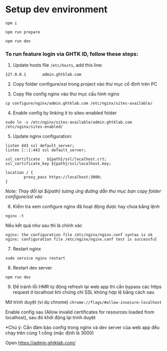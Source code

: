 # Setup dev environment

```
npm i
```

```
npm run prepare
```

```
npm run dev
```


### To run feature login via GHTK ID, follow these steps:

1. Update hosts file ```/etc/hosts```, add this line:

```127.0.0.1       admin.ghtklab.com```


2. Copy folder configure/ssl trong project vào thư mục cố định trên PC

3. Copy file config nginx vào thư mục cấu hình nginx 
```
cp configure/nginx/admin.ghtklab.com /etc/nginx/sites-available/
```
4. Enable config by linking it to sites-enabled folder 
```
sudo ln -s /etc/nginx/sites-available/admin.ghtklab.com /etc/nginx/sites-enabled/
```

5. Update nginx configuration:

```nginx
listen 443 ssl default_server;
listen [::]:443 ssl default_server;

ssl_certificate   ${path}/ssl/localhost.crt;
ssl_certificate_key ${path}/ssl/localhost.key;

location / {
        proxy_pass https://localhost:3000;
}

```
*Note: Thay đổi lại ${path} tương ứng đường dẫn thư mục bạn copy folder configure/ssl vào*


6. Kiểm tra xem configure nginx đã hoạt động được hay chưa bằng lệnh

```nginx -t```

Nếu kết quả như sau thì là chính xác 
```
nginx: the configuration file /etc/nginx/nginx.conf syntax is ok
nginx: configuration file /etc/nginx/nginx.conf test is successful
```

7. Restart nginx
```
sudo service nginx restart
```

8. Restart dev server
```
npm run dev
```

9. Để tránh lỗi HMR tự động refresh lại web app thì cần bypass các https request ở localhost khi chứng chỉ SSL không hợp lệ bằng cách sau

Mở trình duyệt (ví dụ chrome) 
```chrome://flags/#allow-insecure-localhost```

Enable config sau (Allow invalid certificates for resources loaded from localhost), sau đó khởi động lại trình duyệt

*Chú ý: Cần đảm bảo config trong nginx và dev server của web app đều chạy trên cùng 1 cổng (mặc định là 3000)


Open https://admin.ghtklab.com/
